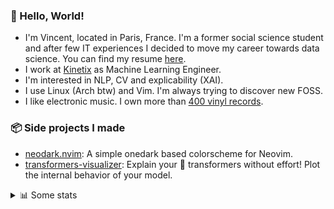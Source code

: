 ### 👋 Hello, World!

- I'm Vincent, located in Paris, France. I'm a former social science student and after few IT experiences I decided to move my career towards data science. You can find my resume [here](https://raw.githubusercontent.com/VDuchauffour/resume/main/resume.pdf).
- I work at <a href="https://www.kinetix.tech/">Kinetix<a/> as Machine Learning Engineer.
- I'm interested in NLP, CV and explicability (XAI).
- I use Linux (Arch btw) and Vim. I'm always trying to discover new FOSS.
- I like electronic music. I own more than <a href="https://www.discogs.com/user/Voigt_Kampff/collection">400 vinyl records<a/>.

### 📦 Side projects I made
  
- [neodark.nvim](https://github.com/VDuchauffour/neodark.nvim): A simple onedark based colorscheme for Neovim.
- [transformers-visualizer](https://github.com/VDuchauffour/transformers-visualizer): Explain your 🤗 transformers without effort! Plot the internal behavior of your model. 

<details><summary>📊 Some stats</summary>  
  
<p align="center">
  <img alt="VDuchauffour's github stats" src="https://github-readme-stats.vercel.app/api?username=VDuchauffour&count_private=true&include_all_commits=true&show_icons=true&theme=react"/>
  <br />
  <img alt="VDuchauffour's streak stats" src="https://streak-stats.demolab.com?user=VDuchauffour&theme=react"/>
  <br />
  <img alt="VDuchauffour's language stats" src="https://github-readme-stats.vercel.app/api/top-langs/?username=VDuchauffour&count_private=true&include_all_commits=true&show_icons=true&layout=compact&theme=react"/>
  <!--   <br />
  <img alt="VDuchauffour's Wakatime stats" src="https://github-readme-stats.vercel.app/api/wakatime?username=VDuchauffour&theme=react"/> -->
</p>

#### 🧭 Wakatime stats
<!--START_SECTION:waka-->
![Code Time](http://img.shields.io/badge/Code%20Time-619%20hrs%205%20mins-blue)

![Lines of code](https://img.shields.io/badge/From%20Hello%20World%20I%27ve%20Written-138.9%20thousand%20lines%20of%20code-blue)

**🐱 My GitHub Data** 

> 📦 26.5 kB Used in GitHub's Storage 
 > 
> 🏆 1,363 Contributions in the Year 2023
 > 
> 🚫 Not Opted to Hire
 > 
> 📜 7 Public Repositories 
 > 
> 🔑 2 Private Repositories 
 > 
**I'm an Early 🐤** 

```text
🌞 Morning                151 commits         ██░░░░░░░░░░░░░░░░░░░░░░░   07.83 % 
🌆 Daytime                1140 commits        ███████████████░░░░░░░░░░   59.13 % 
🌃 Evening                523 commits         ███████░░░░░░░░░░░░░░░░░░   27.13 % 
🌙 Night                  114 commits         █░░░░░░░░░░░░░░░░░░░░░░░░   05.91 % 
```
📅 **I'm Most Productive on Monday** 

```text
Monday                   448 commits         ██████░░░░░░░░░░░░░░░░░░░   23.24 % 
Tuesday                  269 commits         ███░░░░░░░░░░░░░░░░░░░░░░   13.95 % 
Wednesday                341 commits         ████░░░░░░░░░░░░░░░░░░░░░   17.69 % 
Thursday                 384 commits         █████░░░░░░░░░░░░░░░░░░░░   19.92 % 
Friday                   396 commits         █████░░░░░░░░░░░░░░░░░░░░   20.54 % 
Saturday                 29 commits          ░░░░░░░░░░░░░░░░░░░░░░░░░   01.50 % 
Sunday                   61 commits          █░░░░░░░░░░░░░░░░░░░░░░░░   03.16 % 
```


📊 **This Week I Spent My Time On** 

```text
💬 Programming Languages: 
Python                   7 hrs 59 mins       █████████░░░░░░░░░░░░░░░░   37.22 % 
Docker                   3 hrs 6 mins        ████░░░░░░░░░░░░░░░░░░░░░   14.51 % 
Bash                     2 hrs 47 mins       ███░░░░░░░░░░░░░░░░░░░░░░   13.03 % 
YAML                     2 hrs 3 mins        ██░░░░░░░░░░░░░░░░░░░░░░░   09.57 % 
TOML                     1 hr 56 mins        ██░░░░░░░░░░░░░░░░░░░░░░░   09.02 % 
```


 Last Updated on 24/04/2023 00:38:10 UTC
<!--END_SECTION:waka-->
</details>
